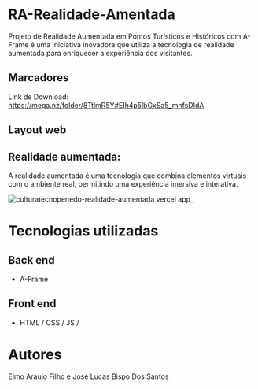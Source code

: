 # RA-Realidade-Amentada
Projeto de Realidade Aumentada em Pontos Turísticos e Históricos com A-Frame é uma iniciativa inovadora que utiliza a tecnologia de realidade aumentada para enriquecer a experiência dos visitantes.

## Marcadores 
Link de Download: https://mega.nz/folder/8TtlmR5Y#EIh4p5lbGxSa5_mnfsDIdA

## Layout web

## Realidade aumentada: 
A realidade aumentada é uma tecnologia que combina elementos virtuais com o ambiente real, permitindo uma experiência imersiva e interativa.  

![culturatecnopenedo-realidade-aumentada vercel app_](https://github.com/JoseeLucass/RA-Realidade-Amentada/assets/131500108/3ed94052-b628-4ee0-b1ac-9691c6044423)

# Tecnologias utilizadas
## Back end
- A-Frame
  
## Front end
- HTML / CSS / JS /

# Autores
Elmo Araujo Filho e José Lucas Bispo Dos Santos
